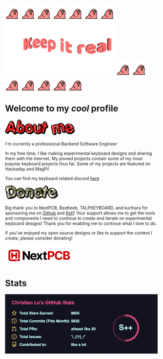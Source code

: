 <span>
<img src="https://github.com/ChrisChrisLoLo/ChrisChrisLoLo/blob/main/parrot.gif?raw=true" width="48">
<img src="https://github.com/ChrisChrisLoLo/ChrisChrisLoLo/blob/main/parrot.gif?raw=true" width="48">
<img src="https://github.com/ChrisChrisLoLo/ChrisChrisLoLo/blob/main/parrot.gif?raw=true" width="48">
<img src="https://github.com/ChrisChrisLoLo/ChrisChrisLoLo/blob/main/parrot.gif?raw=true" width="48">
<img src="https://github.com/ChrisChrisLoLo/ChrisChrisLoLo/blob/main/parrot.gif?raw=true" width="48">
<img src="https://github.com/ChrisChrisLoLo/ChrisChrisLoLo/blob/main/parrot.gif?raw=true" width="48">
<img src="https://github.com/ChrisChrisLoLo/ChrisChrisLoLo/blob/main/parrot.gif?raw=true" width="48">
</span>
<img src="https://github.com/ChrisChrisLoLo/ChrisChrisLoLo/blob/main/text2.gif?raw=true" width="360">
<span>
<img src="https://github.com/ChrisChrisLoLo/ChrisChrisLoLo/blob/main/parrot.gif?raw=true" width="48">
<img src="https://github.com/ChrisChrisLoLo/ChrisChrisLoLo/blob/main/parrot.gif?raw=true" width="48">
<img src="https://github.com/ChrisChrisLoLo/ChrisChrisLoLo/blob/main/parrot.gif?raw=true" width="48">
<img src="https://github.com/ChrisChrisLoLo/ChrisChrisLoLo/blob/main/parrot.gif?raw=true" width="48">
<img src="https://github.com/ChrisChrisLoLo/ChrisChrisLoLo/blob/main/parrot.gif?raw=true" width="48">
<img src="https://github.com/ChrisChrisLoLo/ChrisChrisLoLo/blob/main/parrot.gif?raw=true" width="48">
<img src="https://github.com/ChrisChrisLoLo/ChrisChrisLoLo/blob/main/parrot.gif?raw=true" width="48">
</span>

# Welcome to my *cool* profile

<img src="https://github.com/ChrisChrisLoLo/ChrisChrisLoLo/blob/main/text(1).gif?raw=true">

I'm currently a professional Backend Software Engineer

In my free time, I like making experimental keyboard designs and sharing them with the internet.
My pinned projects contain some of my most popular keyboard projects thus far.
Some of my projects are featured on Hackaday and MagPi!

You can find my keyboard related discord [here](https://discord.com/invite/m8vwnqJEsc)


<img src="https://github.com/ChrisChrisLoLo/ChrisChrisLoLo/blob/main/text(3).gif?raw=true">

Big thank you to NextPCB, BeeKeeb, TALPKEYBOARD, and kurihara for sponsoring me on [Github](https://github.com/sponsors/ChrisChrisLoLo/) and [Kofi](https://ko-fi.com/sporewoh)!
Your support allows me to get the tools and components I need to continue to create and iterate on experimental keyboard designs! Thank you for enabling me to continue what I love to do.

If you've enjoyed my open source designs or like to support the content I create, please consider donating!

<img src="https://github.com/ChrisChrisLoLo/ChrisChrisLoLo/blob/main/nextpcblogolarge.png?raw=true" width="220" href="https://www.nextpcb.com/">

# Stats
<img src="https://raw.githubusercontent.com/ChrisChrisLoLo/ChrisChrisLoLo/main/Screen%20Shot%202022-08-13%20at%208.12.25%20PM.png" width="500">

<!--
**ChrisChrisLoLo/ChrisChrisLoLo** is a ✨ _special_ ✨ repository because its `README.md` (this file) appears on your GitHub profile.

Here are some ideas to get you started:

- 🔭 I’m currently working on ...
- 🌱 I’m currently learning ...
- 👯 I’m looking to collaborate on ...
- 🤔 I’m looking for help with ...
- 💬 Ask me about ...
- 📫 How to reach me: ...
- 😄 Pronouns: ...
- ⚡ Fun fact: ...
-->
